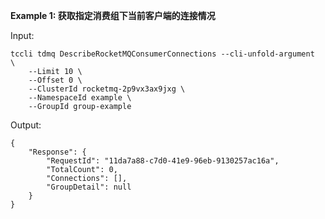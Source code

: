 **Example 1: 获取指定消费组下当前客户端的连接情况**



Input: 

```
tccli tdmq DescribeRocketMQConsumerConnections --cli-unfold-argument  \
    --Limit 10 \
    --Offset 0 \
    --ClusterId rocketmq-2p9vx3ax9jxg \
    --NamespaceId example \
    --GroupId group-example
```

Output: 
```
{
    "Response": {
        "RequestId": "11da7a88-c7d0-41e9-96eb-9130257ac16a",
        "TotalCount": 0,
        "Connections": [],
        "GroupDetail": null
    }
}
```

